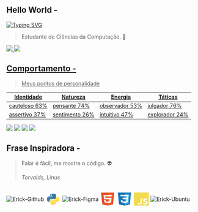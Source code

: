 ## Hello World -

<a href="https://www.linkedin.com/in/%C3%A9rick-alves-355668238/" target="_blank"><img src="https://readme-typing-svg.demolab.com?font=Fira+Code&duration=4985&pause=1000&color=00a5f7&vCenter=true&width=435&lines=Ol%C3%A1!+Eu+sou+o+Érick+Alves+%3D)" alt="Typing SVG" /></a>
> Estudante de Ciências da Computação. 💙

<div align="left">
  <a href="https://github.com/ErickNoGit">
  <img height="140em" src="https://github-readme-stats.vercel.app/api?username=ErickNoGit&show_icons=true&theme=tokyonight&include_all_commits=true&count_private=true"/>
   
  <img height="140em" src="https://github-readme-stats.vercel.app/api/top-langs/?username=ErickNoGit&layout=compact&langs_count=7&theme=tokyonight"/>
</div>

## Comportamento -

> Meus pontos de personalidade

|  Identidade   |    Natureza    |    Energia     |     Táticas    |
|---------------|----------------|----------------|----------------|
| cauteloso 63% | pensante   74% | observador 53% | julgador   76% |
| assertivo 37% | sentimento 26% | intuitivo  47% | explorador 24% |
 
 <div> 
  <a href="https://discord.gg/begMN3bv" target="_blank"><img src="https://img.shields.io/badge/Discord-7289DA?style=for-the-badge&logo=discord&logoColor=white" target="_blank"></a>
  <a href="https://www.instagram.com/_er.ick._/" target="_blank"><img src="https://img.shields.io/badge/-Instagram-%23E4405F?style=for-the-badge&logo=instagram&logoColor=white" target="_blank"></a>
  <a href = "erickalves20199@outlook.com"><img src="https://img.shields.io/badge/-Gmail-%23333?style=for-the-badge&logo=gmail&logoColor=white" target="_blank"></a>
  <a href="https://www.linkedin.com/in/rafaella-ballerini-45875016a" target="_blank"><img src="https://img.shields.io/badge/-LinkedIn-%230077B5?style=for-the-badge&logo=linkedin&logoColor=white" target="_blank"></a> 
</div>

## Frase Inspiradora - 

> Falar é fácil, me mostre o código. 👽
> 
> _Torvalds, Linus_ 

<div align="left" style="display: inline_block"><br>
  <img align="center" alt="Erick-Github" height="35" width="40" src="https://cdn-icons-png.flaticon.com/512/919/919847.png">
 
  <img align="center" alt="Erick-Python" height="35" width="40" src="https://raw.githubusercontent.com/devicons/devicon/master/icons/python/python-original.svg">
 
  <img align="center" alt="Erick-Figma" height="32" width="40" src="https://cdn-icons-png.flaticon.com/512/5968/5968705.png">
 
  <img align="center" alt="Erick-HTML" height="35" width="40" src="https://raw.githubusercontent.com/devicons/devicon/master/icons/html5/html5-original.svg">
 
  <img align="center" alt="Erick-CSS" height="35" width="40" src="https://raw.githubusercontent.com/devicons/devicon/master/icons/css3/css3-original.svg">
 
  <img align="center" alt="Erick-Js" height="35" width="40" src="https://raw.githubusercontent.com/devicons/devicon/master/icons/javascript/javascript-plain.svg">
 
  <img align="center" alt="Erick-Ubuntu" height="35" width="40" src="https://cdn-icons-png.flaticon.com/512/5969/5969282.png">
</div>
